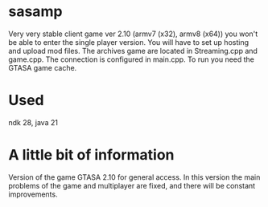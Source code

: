 # sasamp
Very very stable client game ver 2.10 (armv7 (x32), armv8 (x64))
you won't be able to enter the single player version.
You will have to set up hosting and upload mod files.
The archives game are located in Streaming.cpp and game.cpp.
The connection is configured in main.cpp.
To run you need the GTASA game cache.

# Used
ndk 28, java 21

# A little bit of information
Version of the game GTASA 2.10 for general access. In this version the main problems of the game and multiplayer are fixed, and there will be constant improvements.

